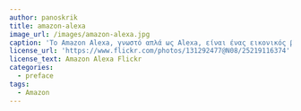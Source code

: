 ```yaml
---
author: panoskrik
title: amazon-alexa
image_url: /images/amazon-alexa.jpg
caption: 'To Amazon Alexa, γνωστό απλά ως Alexa, είναι ένας εικονικός βοηθός που αναπτύχθηκε από την Amazon, που χρησιμοποιήθηκε για πρώτη φορά στο Amazon Echo και τα έξυπνα ηχεία του Amazon Echo Dot που αναπτύχθηκαν από το Amazon Lab126. Είναι ικανή για φωνητική αλληλεπίδραση, αναπαραγωγή μουσικής, δημιουργία λιστών εργασίας, ρύθμιση συναγερμών, ροή podcasts, αναπαραγωγή audiobooks και παροχή καιρού, κυκλοφορίας, αθλητισμού και άλλων πληροφοριών σε πραγματικό χρόνο, όπως ειδήσεις. Η Alexa μπορεί επίσης να ελέγξει πολλές έξυπνες συσκευές χρησιμοποιώντας τον εαυτό της ως σύστημα αυτοματισμού στο σπίτι.'
license_url: 'https://www.flickr.com/photos/131292477@N08/25219116374'
license_text: Amazon Alexa Flickr
categories:
  - preface
tags:
  - Amazon
---
```

